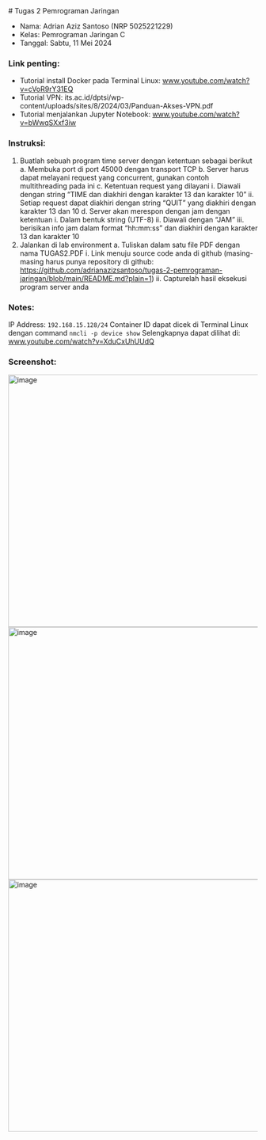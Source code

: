 <div>
# Tugas 2 Pemrograman Jaringan
</div>

- Nama: Adrian Aziz Santoso (NRP 5025221229)
- Kelas: Pemrograman Jaringan C
- Tanggal: Sabtu, 11 Mei 2024

### Link penting:

- Tutorial install Docker pada Terminal Linux: www.youtube.com/watch?v=cVoR9rY31EQ
- Tutorial VPN: its.ac.id/dptsi/wp-content/uploads/sites/8/2024/03/Panduan-Akses-VPN.pdf
- Tutorial menjalankan Jupyter Notebook: www.youtube.com/watch?v=bWwqSXxf3iw

### Instruksi:

1. Buatlah sebuah program time server dengan ketentuan sebagai berikut 
    a. Membuka port di port 45000 dengan transport TCP 
    b. Server harus dapat melayani request yang concurrent, gunakan contoh multithreading pada ini 
    c. Ketentuan request yang dilayani 
        i. Diawali dengan string “TIME dan diakhiri dengan karakter 13 dan karakter 10” 
        ii. Setiap request dapat diakhiri dengan string “QUIT” yang diakhiri dengan karakter 13 dan 10 
    d. Server akan merespon dengan jam dengan ketentuan 
        i. Dalam bentuk string (UTF-8) 
        ii. Diawali dengan “JAM<spasi><jam>” 
        iii. <jam> berisikan info jam dalam format “hh:mm:ss” dan diakhiri dengan karakter 13 dan karakter 10 
2. Jalankan di lab environment 
    a. Tuliskan dalam satu file PDF dengan nama TUGAS2.PDF 
        i. Link menuju source code anda di github (masing-masing harus punya repository di github: https://github.com/adrianazizsantoso/tugas-2-pemrograman-jaringan/blob/main/README.md?plain=1) 
        ii. Capturelah hasil eksekusi program server anda

### Notes:

IP Address: `192.168.15.128/24`
Container ID dapat dicek di Terminal Linux dengan command `nmcli -p device show`
Selengkapnya dapat dilihat di: www.youtube.com/watch?v=XduCxUhUUdQ

### Screenshot:

<img width="510" alt="image" src="https://github.com/adrianazizsantoso/tugas-2-pemrograman-jaringan/assets/115202624/33d8028f-af56-45f6-83ff-c33fd6a25239">

<img width="510" alt="image" src="https://github.com/adrianazizsantoso/tugas-2-pemrograman-jaringan/assets/115202624/5b716e5c-1f5f-48dd-95df-26c569afa4a5">

<img width="510" alt="image" src="https://github.com/adrianazizsantoso/tugas-2-pemrograman-jaringan/assets/115202624/fb5f3d0f-cf21-42f1-bca5-58ca020a9cf5">


